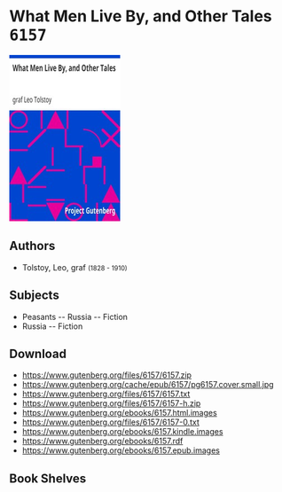 # What Men Live By, and Other Tales <kbd>6157</kbd>

![](./cover.medium.jpg "")

## Authors


 - Tolstoy, Leo, graf <small>(1828 - 1910)</small>

## Subjects


 - Peasants -- Russia -- Fiction
 - Russia -- Fiction

## Download


 - https://www.gutenberg.org/files/6157/6157.zip
 - https://www.gutenberg.org/cache/epub/6157/pg6157.cover.small.jpg
 - https://www.gutenberg.org/files/6157/6157.txt
 - https://www.gutenberg.org/files/6157/6157-h.zip
 - https://www.gutenberg.org/ebooks/6157.html.images
 - https://www.gutenberg.org/files/6157/6157-0.txt
 - https://www.gutenberg.org/ebooks/6157.kindle.images
 - https://www.gutenberg.org/ebooks/6157.rdf
 - https://www.gutenberg.org/ebooks/6157.epub.images

## Book Shelves


